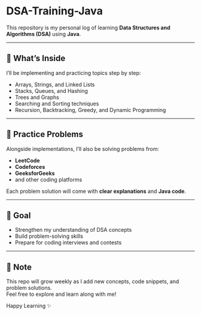 # DSA-Training-Java

This repository is my personal log of learning **Data Structures and Algorithms (DSA)** using **Java**.  

---

## 📌 What’s Inside
I’ll be implementing and practicing topics step by step:
- Arrays, Strings, and Linked Lists  
- Stacks, Queues, and Hashing  
- Trees and Graphs  
- Searching and Sorting techniques  
- Recursion, Backtracking, Greedy, and Dynamic Programming  

---

## 📝 Practice Problems
Alongside implementations, I’ll also be solving problems from:
- **LeetCode**  
- **Codeforces**  
- **GeeksforGeeks**  
- and other coding platforms  

Each problem solution will come with **clear explanations** and **Java code**.

---

## 🎯 Goal
- Strengthen my understanding of DSA concepts  
- Build problem-solving skills  
- Prepare for coding interviews and contests  

---

## 🚀 Note
This repo will grow weekly as I add new concepts, code snippets, and problem solutions.  
Feel free to explore and learn along with me!  

Happy Learning ✨
